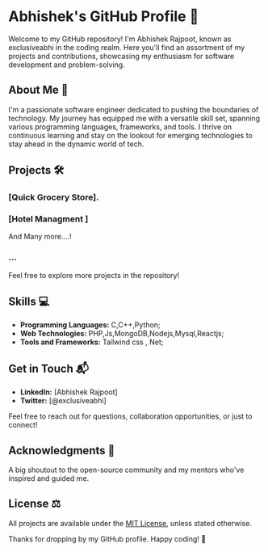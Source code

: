 # Abhishek's GitHub Profile 🚀

Welcome to my GitHub repository! I'm Abhishek Rajpoot, known as exclusiveabhi in the coding realm. Here you'll find an assortment of my projects and contributions, showcasing my enthusiasm for software development and problem-solving.

## About Me 🌟

I'm a passionate software engineer dedicated to pushing the boundaries of technology. My journey has equipped me with a versatile skill set, spanning various programming languages, frameworks, and tools. I thrive on continuous learning and stay on the lookout for emerging technologies to stay ahead in the dynamic world of tech.

## Projects 🛠️


### [Quick Grocery Store].

### [Hotel Managment ]
And Many more....!
### ...

Feel free to explore more projects in the repository!



## Skills 💻

- **Programming Languages:** C,C++,Python;
- **Web Technologies:** PHP,Js,MongoDB,Nodejs,Mysql,Reactjs;
- **Tools and Frameworks:** Tailwind css , Net;

## Get in Touch 📬

- **LinkedIn:** [Abhishek Rajpoot]
- **Twitter:** [@exclusiveabhi]

Feel free to reach out for questions, collaboration opportunities, or just to connect!

## Acknowledgments 🙏

A big shoutout to the open-source community and my mentors who've inspired and guided me.

## License ⚖️

All projects are available under the [MIT License](LICENSE), unless stated otherwise.

Thanks for dropping by my GitHub profile. Happy coding! 🚀
